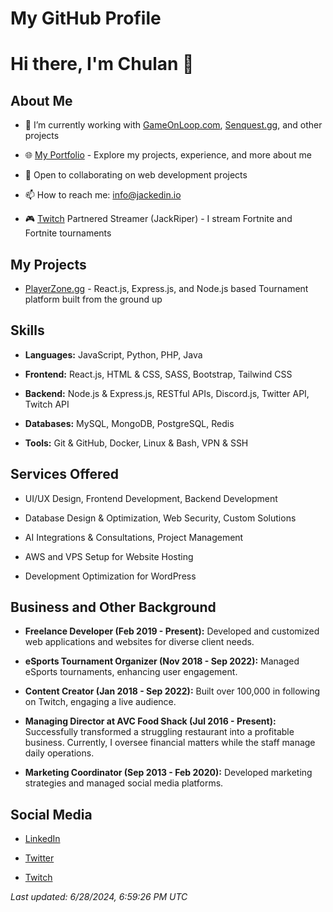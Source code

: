 # My GitHub Profile

# Hi there, I'm Chulan 👋

## About Me

- 🔭 I’m currently working with [GameOnLoop.com](https://gameonloop.com), [Senquest.gg](https://senquest.gg), and other projects

- 🌐 [My Portfolio](https://chulanm.com) - Explore my projects, experience, and more about me

- 👯 Open to collaborating on web development projects

- 📫 How to reach me: info@jackedin.io

- 🎮 [Twitch](https://www.twitch.tv/jackriper) Partnered Streamer (JackRiper) - I stream Fortnite and Fortnite tournaments

## My Projects

- [PlayerZone.gg](https://PlayerZone.gg) - React.js, Express.js, and Node.js based Tournament platform built from the ground up

## Skills

- **Languages:** JavaScript, Python, PHP, Java

- **Frontend:** React.js, HTML & CSS, SASS, Bootstrap, Tailwind CSS

- **Backend:** Node.js & Express.js, RESTful APIs, Discord.js, Twitter API, Twitch API

- **Databases:** MySQL, MongoDB, PostgreSQL, Redis

- **Tools:** Git & GitHub, Docker, Linux & Bash, VPN & SSH

## Services Offered

- UI/UX Design, Frontend Development, Backend Development

- Database Design & Optimization, Web Security, Custom Solutions

- AI Integrations & Consultations, Project Management

- AWS and VPS Setup for Website Hosting

- Development Optimization for WordPress

## Business and Other Background

- **Freelance Developer (Feb 2019 - Present):** Developed and customized web applications and websites for diverse client needs.

- **eSports Tournament Organizer (Nov 2018 - Sep 2022):** Managed eSports tournaments, enhancing user engagement.

- **Content Creator (Jan 2018 - Sep 2022):** Built over 100,000 in following on Twitch, engaging a live audience.

- **Managing Director at AVC Food Shack (Jul 2016 - Present):** Successfully transformed a struggling restaurant into a profitable business. Currently, I oversee financial matters while the staff manage daily operations.

- **Marketing Coordinator (Sep 2013 - Feb 2020):** Developed marketing strategies and managed social media platforms.

## Social Media

- [LinkedIn](https://www.linkedin.com/in/chulan91)

- [Twitter](https://twitter.com/chulan91)

- [Twitch](https://www.twitch.tv/jackriper)



*Last updated: 6/28/2024, 6:59:26 PM UTC*